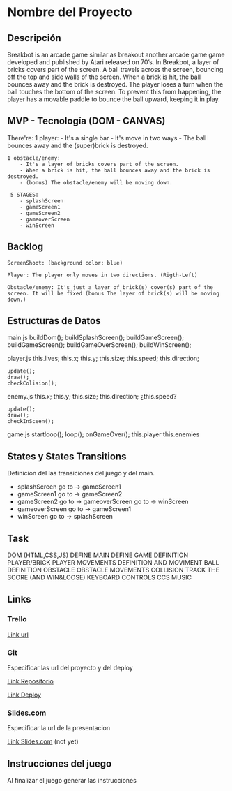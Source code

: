# Nombre del Proyecto

## Descripción

Breakbot is an arcade game similar as breakout another arcade game game developed and published by Atari released on 70’s.
In Breakbot, a layer of bricks covers part of the screen. A ball travels across the screen, bouncing off the top and side walls of the screen. When a brick is hit, the ball bounces away and the brick is destroyed. The player loses a turn when the ball touches the bottom of the screen. To prevent this from happening, the player has a movable paddle to bounce the ball upward, keeping it in play.


## MVP - Tecnología (DOM - CANVAS)

There're:
    1 player:
        - It's a single bar
        - It's move in two ways
        - The ball bounces away and the (super)brick is destroyed.

    1 obstacle/enemy:
        - It's a layer of bricks covers part of the screen.
        - When a brick is hit, the ball bounces away and the brick is destroyed.
        - (bonus) The obstacle/enemy will be moving down.
     
     5 STAGES:
        - splashScreen
        - gameScreen1
        - gameScreen2
        - gameoverScreen 
        - winScreen 


## Backlog
    ScreenShoot: (background color: blue)

    Player: The player only moves in two directions. (Rigth-Left)

    Obstacle/enemy: It's just a layer of brick(s) cover(s) part of the screen. It will be fixed (bonus The layer of brick(s) will be moving down.)



## Estructuras de Datos

main.js
    buildDom();
     buildSplashScreen();
     buildGameScreen();
     buildGameScreen();
     buildGameOverScreen();
     buildWinScreen();

player.js
    this.lives;
    this.x;
    this.y;
    this.size;
    this.speed;
    this.direction;

    update();
    draw();
    checkColision();


enemy.js
    this.x;
    this.y;
    this.size;
    this.direction;
    ¿this.speed?  

    update();
    draw();
    checkInSceen();

game.js
    startloop();
    loop();
    onGameOver();
    this.player
    this.enemies

## States y States Transitions

Definicion del las transiciones del juego y del main.

- splashScreen
     go to -> gameScreen1
- gameScreen1
    go to -> gameScreen2
- gameScreen2
    go to -> gameoverScreen
    go to -> winScreen
- gameoverScreen 
    go to -> gameScreen1
- winScreen 
    go to -> splashScreen



## Task

DOM (HTML,CSS,JS)
DEFINE MAIN
DEFINE GAME
DEFINITION PLAYER/BRICK
PLAYER MOVEMENTS
DEFINITION AND MOVIMENT BALL
DEFINITION OBSTACLE
OBSTACLE MOVEMENTS
COLLISION
TRACK THE SCORE (AND WIN&LOOSE)
KEYBOARD CONTROLS
CCS
MUSIC


## Links

### Trello

[Link url](https://trello.com)

### Git

Especificar las url del proyecto y del deploy

[Link Repositorio](https://github.com/josepeduard/Ironhack-Module1-GameProject-Breakbot)

[Link Deploy](http://github.com)

### Slides.com

Especificar la url de la presentacion

[Link Slides.com](http://slides.com) (not yet)

## Instrucciones del juego 

Al finalizar el juego generar las instrucciones




